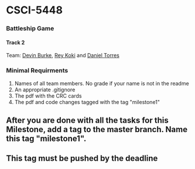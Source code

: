 # CSCI-5448
### Battleship Game
#### Track 2

Team: [Devin Burke](https://github.com/mrburke00), [Rey Koki](https://github.com/reykoki) and [Daniel Torres](https://github.com/danieltorres17)

### Minimal Requirments
<ol>
  <li> Names of all team members. No grade if your name is not in the readme</li>
  <li> An appropriate .gitignore</li>
  <li> The pdf with the CRC cards  </li>
   <li>The pdf and code changes tagged with the tag "milestone1" </li>
 </ol>
 
 ## After you are done with all the tasks for this Milestone, add a tag to the master branch. Name this tag "milestone1".
 ## This tag must be pushed by the deadline
   
   

